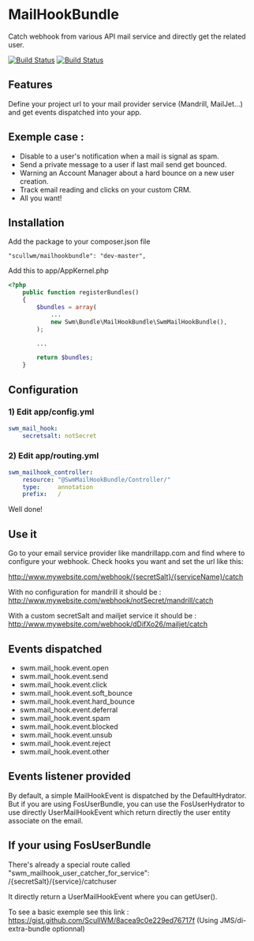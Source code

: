 MailHookBundle
=============================================================================
Catch webhook from various API mail service and directly get the related user.


[![Build Status](https://scrutinizer-ci.com/g/ScullWM/MailHookBundle/badges/quality-score.png?b=master)](https://scrutinizer-ci.com/g/ScullWM/MailHookBundle/)
[![Build Status](https://scrutinizer-ci.com/g/ScullWM/MailHookBundle/badges/build.png?b=master)](https://scrutinizer-ci.com/g/ScullWM/MailHookBundle/build-status/master)


Features
--------
Define your project url to your mail provider service (Mandrill, MailJet...) and get events dispatched into your app.

Exemple case :
-------------
- Disable to a user's notification when a mail is signal as spam.
- Send a private message to a user if last mail send get bounced.
- Warning an Account Manager about a hard bounce on a new user creation.
- Track email reading and clicks on your custom CRM.
- All you want!


Installation
-----------------------------------

Add the package to your composer.json file
```
"scullwm/mailhookbundle": "dev-master",
```

Add this to app/AppKernel.php
```php
<?php
    public function registerBundles()
    {
        $bundles = array(
            ...
            new Swm\Bundle\MailHookBundle\SwmMailHookBundle(),
        );

        ...

        return $bundles;
    }
```

Configuration
-------------

### 1) Edit app/config.yml

```yaml
swm_mail_hook:
    secretsalt: notSecret
```

### 2) Edit app/routing.yml

```yaml
swm_mailhook_controller:
    resource: "@SwmMailHookBundle/Controller/"
    type:     annotation
    prefix:   /
```

Well done!


Use it
------

Go to your email service provider like mandrillapp.com and find where to configure your webhook.
Check hooks you want and set the url like this:

http://www.mywebsite.com/webhook/{secretSalt}/{serviceName}/catch

With no configuration for mandrill it should be :
http://www.mywebsite.com/webhook/notSecret/mandrill/catch

With a custom secretSalt and mailjet service it should be :
http://www.mywebsite.com/webhook/dDifXo26/mailjet/catch


Events dispatched
-----------------

- swm.mail_hook.event.open
- swm.mail_hook.event.send
- swm.mail_hook.event.click
- swm.mail_hook.event.soft_bounce
- swm.mail_hook.event.hard_bounce
- swm.mail_hook.event.deferral
- swm.mail_hook.event.spam
- swm.mail_hook.event.blocked
- swm.mail_hook.event.unsub
- swm.mail_hook.event.reject
- swm.mail_hook.event.other


Events listener provided
------------------------

By default, a simple MailHookEvent is dispatched by the DefaultHydrator.
But if you are using FosUserBundle, you can use the FosUserHydrator to use directly UserMailHookEvent which return directly the user entity associate on the email.


If your using FosUserBundle
----------------------------

There's already a special route called "swm_mailhook_user_catcher_for_service":
/{secretSalt}/{service}/catchuser

It directly return a UserMailHookEvent where you can getUser().

To see a basic exemple see this link : https://gist.github.com/ScullWM/8acea9c0e229ed76717f (Using JMS/di-extra-bundle optionnal)